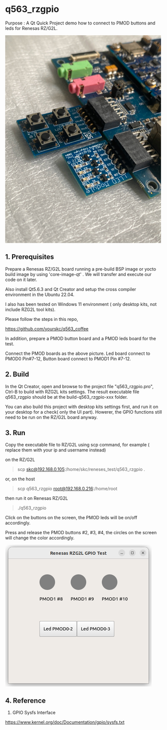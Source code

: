 # q563_rzgpio

Purpose : A Qt Quick Project demo how to connect to PMOD buttons and leds for Renesas RZ/G2L.

<img src="images/RZG2L_PMOD.JPG">


## 1. Prerequisites

Prepare a Renesas RZ/G2L board running a pre-build BSP image or yocto build image by using 'core-image-qt' . We will transfer and execute our code on it later.

Also install Qt5.6.3 and Qt Creator and setup the cross compiler environment in the Ubuntu 22.04.

I also has been tested on Windows 11 environment ( only desktop kits, not include RZG2L tool kits).

Please follow the steps in this repo, 

https://github.com/yourskc/q563_coffee


In addition, prepare a PMOD button board and a PMOD leds board for the test.

Connect the PMOD boards as the above picture. Led board connect to PMOD0 Pin#7-12, Button board connect to PMOD1 Pin #7-12.


## 2. Build 

In the Qt Creator, open and browse to the project file "q563_rzgpio.pro", 
Ctrl-B to build with RZG2L kits
settings. 
The result executable file q563_rzgpio should be at the build-q563_rzgpio-xxx folder.   

You can also build this project with desktop kits settings first, and run it on your desktop for a check( only the UI part). Howerer, the GPIO functions still need to be run on the RZ/G2L board anyway. 

## 3. Run

Copy the executable file to RZ/G2L using scp command, for example 
( replace them with your ip and username instead)

on the RZ/G2L
> scp skc@192.168.0.105:/home/skc/reneses_test/q563_rzgpio .

or, on the host
> scp q563_rzgpio root@192.168.0.216:/home/root

then run it on Renesas RZ/G2L

>./q563_rzgpio

Click on the buttons on the screen, the PMOD leds will be on/off accordingly.

Press and release the PMOD buttons #2, #3, #4, the circles on the screen will change the color accordingly.

<img src="images/q563_rzgpio.png">


## 4. Reference

1. GPIO Sysfs Interface 

https://www.kernel.org/doc/Documentation/gpio/sysfs.txt






















